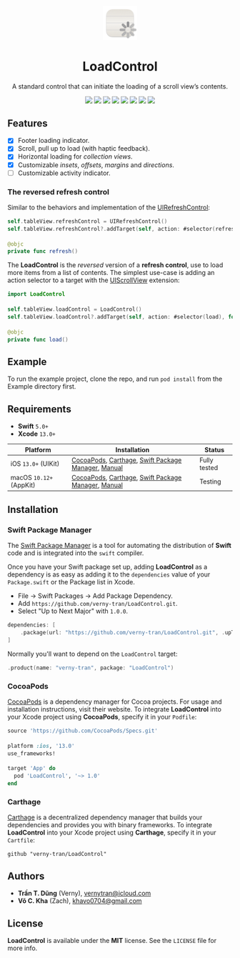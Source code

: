 <br/>
<p align="center" width="100%">
    <img width="15%" src="https://github.com/verny-tran/LoadControl/blob/main/Resources/Icons/LoadControl.png"> 
</p>

<h1 align="center"> LoadControl </h1>
<p align="center"> A standard control that can initiate the loading of a scroll view’s contents. </p>
<p align="center">
    <a href="https://github.com/verny-tran/LoadControl/blob/main/.github/workflows/swift.yml"><img src="https://img.shields.io/travis/verny-tran/LoadControl.svg?style=flat)"></a>
    <a href="https://swift.org/package-manager"><img src="https://img.shields.io/badge/SPM-supported-DE5C43.svg?style=flat"></a>
    <a href="https://github.com/Carthage/Carthage"><img src="https://img.shields.io/badge/Carthage-Compatible-brightgreen.svg?style=flat"></a>
    <a href="https://cocoapods.org/pods/LoadControl"><img src="https://img.shields.io/cocoapods/v/LoadControl.svg?style=flat"></a>
    <a href="https://cocoapods.org/pods/LoadControl"><img src="https://img.shields.io/cocoapods/l/LoadControl.svg?style=flat"></a>
    <a href="https://cocoapods.org/pods/LoadControl"><img src="https://img.shields.io/badge/iOS-13.0%2B-blue.svg?style=flat"></a>
    <a href="https://cocoapods.org/pods/LoadControl"><img src="https://img.shields.io/badge/Xcode-13.0%2B-blue.svg?style=flat"></a>
    <a href="https://cocoapods.org/pods/LoadControl"><img src="https://img.shields.io/badge/Swift-5.0%2B-orange.svg?style=flat"></a>
</p>

## Features
- [x] Footer loading indicator.
- [x] Scroll, pull up to load (with haptic feedback).
- [x] Horizontal loading for *collection views*.
- [x] Customizable *insets*, *offsets*, *margins* and *directions*.
- [ ] Customizable activity indicator.

### The reversed **refresh control**

Similar to the behaviors and implementation of the [UIRefreshControl](https://developer.apple.com/documentation/uikit/uirefreshcontrol):
```swift
self.tableView.refreshControl = UIRefreshControl()
self.tableView.refreshControl?.addTarget(self, action: #selector(refresh), for: .valueChanged)

@objc
private func refresh()
```

The **LoadControl** is the *reversed* version of a **refresh control**, use to load more items from a list of contents. The simplest use-case is adding an action selector to a target with the [UIScrollView](https://developer.apple.com/documentation/uikit/uiscrollview) extension:

```swift
import LoadControl

self.tableView.loadControl = LoadControl()
self.tableView.loadControl?.addTarget(self, action: #selector(load), for: .valueChanged)

@objc
private func load()
```

## Example

To run the example project, clone the repo, and run `pod install` from the Example directory first.

## Requirements
- **Swift** `5.0+`
- **Xcode** `13.0+`

| Platform | Installation | Status |
| -------- | ------------ | ------ |
| iOS `13.0+` (UIKit) | [CocoaPods](#cocoapods), [Carthage](#carthage), [Swift Package Manager](#swift-package-manager), [Manual](#manually) | Fully tested |
| macOS `10.12+` (AppKit) | [CocoaPods](#cocoapods), [Carthage](#carthage), [Swift Package Manager](#swift-package-manager), [Manual](#manually) | Testing |

## Installation

### Swift Package Manager

The [Swift Package Manager](https://swift.org/package-manager/) is a tool for automating the distribution of **Swift** code and is integrated into the `swift` compiler.

Once you have your Swift package set up, adding **LoadControl** as a dependency is as easy as adding it to the `dependencies` value of your `Package.swift` or the Package list in Xcode.

- File → Swift Packages → Add Package Dependency.
- Add `https://github.com/verny-tran/LoadControl.git`.
- Select "Up to Next Major" with `1.0.0`.

```swift
dependencies: [
    .package(url: "https://github.com/verny-tran/LoadControl.git", .upToNextMajor(from: "1.0.0"))
]
```

Normally you'll want to depend on the `LoadControl` target:

```swift
.product(name: "verny-tran", package: "LoadControl")
```

### CocoaPods

[CocoaPods](https://cocoapods.org) is a dependency manager for Cocoa projects. For usage and installation instructions, visit their website. To integrate **LoadControl** into your Xcode project using **CocoaPods**, specify it in your `Podfile`:

```ruby
source 'https://github.com/CocoaPods/Specs.git'

platform :ios, '13.0'
use_frameworks!

target 'App' do
  pod 'LoadControl', '~> 1.0'
end
```

### Carthage

[Carthage](https://github.com/Carthage/Carthage) is a decentralized dependency manager that builds your dependencies and provides you with binary frameworks. To integrate **LoadControl** into your Xcode project using **Carthage**, specify it in your `Cartfile`:

```ogdl
github "verny-tran/LoadControl"
```

## Authors

- **Trần T. Dũng** (Verny), vernytran@icloud.com
- **Võ C. Kha** (Zach), khavo0704@gmail.com

## License

**LoadControl** is available under the **MIT** license. See the `LICENSE` file for more info.
